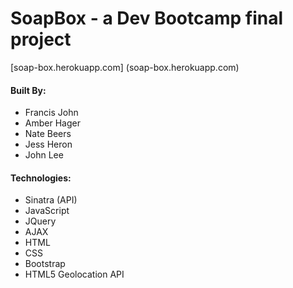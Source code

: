# SoapBox - a Dev Bootcamp final project

[soap-box.herokuapp.com] (soap-box.herokuapp.com)

#### Built By: 
* Francis John
* Amber Hager
* Nate Beers
* Jess Heron
* John Lee 

#### Technologies:
* Sinatra (API)
* JavaScript
* JQuery
* AJAX
* HTML
* CSS
* Bootstrap
* HTML5 Geolocation API
